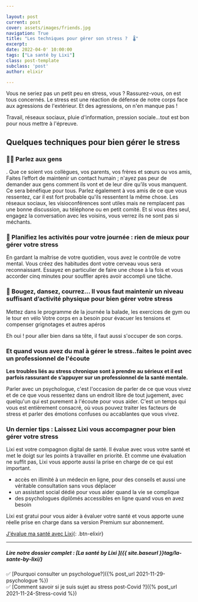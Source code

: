 ```yaml
---

layout: post
current: post
cover: assets/images/friends.jpg
navigation: True
title: "Les techniques pour gérer son stress ?  🌡️"
excerpt: 
date: 2022-04-0' 10:00:00
tags: ["La santé by Lixi"]
class: post-template
subclass: 'post'
author: elixir

---
```


Vous ne seriez pas un petit peu en stress, vous ?
Rassurez-vous, on est tous concernés. Le stress est une réaction de défense de notre corps face aux agressions de l'extérieur.
Et des agressions, on n'en manque pas ! 

Travail, réseaux sociaux, pluie d'information, pression sociale...tout est bon pour nous mettre à l'épreuve.


## Quelques techniques pour bien gérer le stress

### 🙆‍♀️ Parlez aux gens
.
Que ce soient vos collègues, vos parents, vos frères et sœurs ou vos amis, Faites l’effort de maintenir un contact humain ; n'ayez pas peur de demander aux gens comment ils vont et de leur dire qu’ils vous manquent. Ce sera bénéfique pour tous. Parlez également à vos amis de ce que vous ressentez, car il est fort probable qu'ils ressentent la même chose. Les réseaux sociaux, les visioconférences sont utiles mais ne remplacent pas une bonne discussion, au téléphone ou en petit comité.
Et si vous êtes seul, engagez la conversation avec les voisins, vous verrez ils ne sont pas si méchants.

### 📅 Planifiez les activités pour votre journée : rien de mieux pour gérer votre stress

En gardant la maîtrise de votre quotidien, vous avez le contrôle de votre mental. Vous créez des habitudes dont votre cerveau vous sera reconnaissant.
Essayez en particulier de faire une chose à la fois et vous accorder cinq minutes pour souffler après avoir accompli une tâche.

### 👟 Bougez, dansez, courrez... Il vous faut maintenir un niveau suffisant d’activité physique pour bien gérer votre stress

Mettez dans le programme de la journée la balade, les exercices de gym ou le tour en vélo
Votre corps en a besoin pour évacuer les tensions et compenser grignotages et autres apéros

Eh oui ! pour aller bien dans sa tête, il faut aussi s'occuper de son corps.

### Et quand vous avez du mal à gérer le stress..faites le point avec un professionnel de l'écoute

**Les troubles liés au stress chronique sont à prendre au sérieux et il est parfois rassurant de s’appuyer sur un professionnel de la santé mentale.**

Parler avec un psychologue, c'est l'occasion de parler de ce que vous vivez et de ce que vous ressentez dans un endroit libre de tout jugement, avec quelqu'un qui est purement à l'écoute pour vous aider. C'est un temps qui vous est entièrement consacré, où vous pouvez traiter les facteurs de stress et parler des émotions confuses ou accablantes que vous vivez.

### Un dernier tips : Laissez Lixi vous accompagner pour bien gérer votre stress

Lixi est votre compagnon digital de santé. Il évalue avec vous votre santé et met le doigt sur les points à travailler en priorité. Et comme une évaluation ne suffit pas, Lixi vous apporte aussi la prise en charge de ce qui est important.
* accès en illimité à un médecin en ligne, pour des conseils et aussi une véritable consultation sans vous déplacer
* un assistant social dédié pour vous aider quand la vie se complique
* des psychologues diplômés accessibles en ligne quand vous en avez besoin

Lixi est gratui pour vous aider à évaluer votre santé et vous apporte uune réelle prise en charge dans sa version Premium sur abonnement.

[J'évalue ma santé avec Lixi](https://www.heylixi.fr/){: .btn-elixir}

---
  
##### Lire notre dossier complet : [La santé by Lixi ]({{ site.baseurl }}tag/la-sante-by-lixi/)

✅ [Pourquoi consulter un psychologue?]({% post_url 2021-11-29-psychologue %})  
✅ [Comment savoir si je suis sujet au stress post-Covid ?]({% post_url 2021-11-24-Stress-covid %}) 
